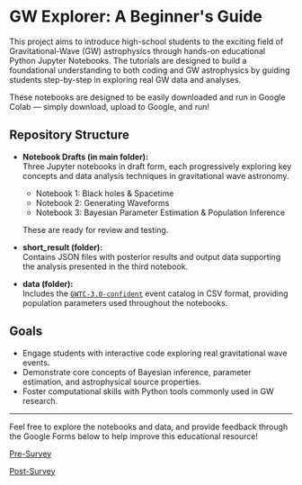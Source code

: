 # GW Explorer: A Beginner's Guide

This project aims to introduce high-school students to the exciting field of Gravitational-Wave (GW) astrophysics through hands-on educational Python Jupyter Notebooks. The tutorials are designed to build a foundational understanding to both coding and GW astrophysics by guiding students step-by-step in exploring real GW data and analyses.

These notebooks are designed to be easily downloaded and run in Google Colab — simply download, upload to Google, and run!

## Repository Structure

- **Notebook Drafts (in main folder):**  
  Three Jupyter notebooks in draft form, each progressively exploring key concepts and data analysis techniques in gravitational wave astronomy.
  - Notebook 1: Black holes & Spacetime
  - Notebook 2: Generating Waveforms
  - Notebook 3: Bayesian Parameter Estimation & Population Inference
 
  These are ready for review and testing.

- **short_result (folder):**  
  Contains JSON files with posterior results and output data supporting the analysis presented in the third notebook.

- **data (folder):**  
  Includes the [`GWTC-3.0-confident`](https://gwosc.org/eventapi/html/GWTC-3-confident/) event catalog in CSV format, providing population parameters used throughout the notebooks.

## Goals

- Engage students with interactive code exploring real gravitational wave events.
- Demonstrate core concepts of Bayesian inference, parameter estimation, and astrophysical source properties.
- Foster computational skills with Python tools commonly used in GW research.

---

Feel free to explore the notebooks and data, and provide feedback through the Google Forms below to help improve this educational resource!

[Pre-Survey](https://docs.google.com/forms/d/e/1FAIpQLSdbTzn3XoIySoXvOa5ajYg2tJqrssi-N6nn5PaqCcN87beawQ/viewform?usp=sharing&ouid=112310447946088646823)

[Post-Survey](https://docs.google.com/forms/d/e/1FAIpQLScQPKPLOm3XSZ-SxSdLcqYnx-KSWXbtQ-0g_OgcVR5kqfzLEg/viewform?usp=sharing&ouid=112310447946088646823)
